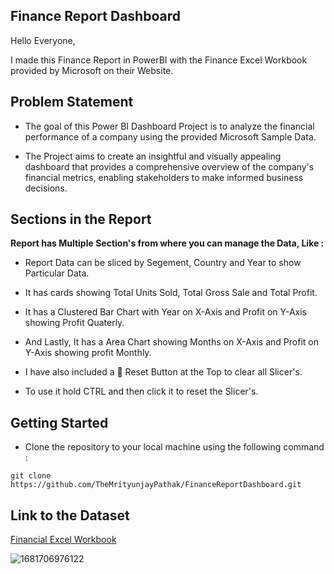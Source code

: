 ## Finance Report Dashboard

Hello Everyone,

I made this Finance Report in PowerBI with the Finance Excel Workbook provided by Microsoft on their Website.

## Problem Statement

- The goal of this Power BI Dashboard Project is to analyze the financial performance of a company using the provided Microsoft Sample Data.

- The Project aims to create an insightful and visually appealing dashboard that provides a comprehensive overview of the company's financial metrics, enabling stakeholders to make informed business decisions.

## Sections in the Report

**Report has Multiple Section's from where you can manage the Data, Like :**

- Report Data can be sliced by Segement, Country and Year to show Particular Data.

- It has cards showing Total Units Sold, Total Gross Sale and Total Profit.

- It has a Clustered Bar Chart with Year on X-Axis and Profit on Y-Axis showing Profit Quaterly.

- And Lastly, It has a Area Chart showing Months on X-Axis and Profit on Y-Axis showing profit Monthly.

- I have also included a 🔄 Reset Button at the Top to clear all Slicer's.

- To use it hold CTRL and then click it to reset the Slicer's.

## Getting Started

- Clone the repository to your local machine using the following command :
```
git clone https://github.com/TheMrityunjayPathak/FinanceReportDashboard.git
```

## Link to the Dataset
[Financial Excel Workbook](https://learn.microsoft.com/en-us/power-bi/create-reports/sample-financial-download)

![1681706976122](https://github.com/TheMrityunjayPathak/FinanceReportDashboard/assets/123563634/3bf0ea5e-1d2f-4062-9c21-d11682c66eb3)
